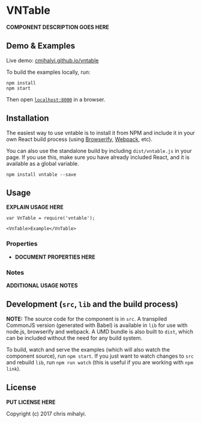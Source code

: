 # VNTable

__COMPONENT DESCRIPTION GOES HERE__


## Demo & Examples

Live demo: [cmihalyi.github.io/vntable](http://cmihalyi.github.io/vntable/)

To build the examples locally, run:

```
npm install
npm start
```

Then open [`localhost:8000`](http://localhost:8000) in a browser.


## Installation

The easiest way to use vntable is to install it from NPM and include it in your own React build process (using [Browserify](http://browserify.org), [Webpack](http://webpack.github.io/), etc).

You can also use the standalone build by including `dist/vntable.js` in your page. If you use this, make sure you have already included React, and it is available as a global variable.

```
npm install vntable --save
```


## Usage

__EXPLAIN USAGE HERE__

```
var VnTable = require('vntable');

<VnTable>Example</VnTable>
```

### Properties

* __DOCUMENT PROPERTIES HERE__

### Notes

__ADDITIONAL USAGE NOTES__


## Development (`src`, `lib` and the build process)

**NOTE:** The source code for the component is in `src`. A transpiled CommonJS version (generated with Babel) is available in `lib` for use with node.js, browserify and webpack. A UMD bundle is also built to `dist`, which can be included without the need for any build system.

To build, watch and serve the examples (which will also watch the component source), run `npm start`. If you just want to watch changes to `src` and rebuild `lib`, run `npm run watch` (this is useful if you are working with `npm link`).

## License

__PUT LICENSE HERE__

Copyright (c) 2017 chris mihalyi.

